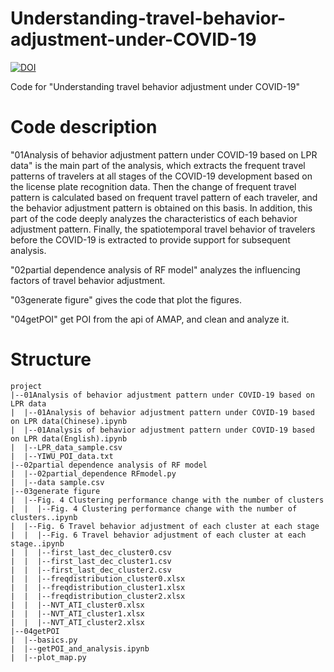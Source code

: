 # Understanding-travel-behavior-adjustment-under-COVID-19
[![DOI](https://zenodo.org/badge/DOI/10.5281/zenodo.6550724.svg)](https://doi.org/10.5281/zenodo.6550724)

Code for "Understanding travel behavior adjustment under COVID-19"

# Code description
"01Analysis of behavior adjustment pattern under COVID-19 based on LPR data" is the main part of the analysis, which extracts the frequent travel patterns of travelers at all stages of the COVID-19 development based on the license plate recognition data. Then the change of frequent travel pattern is calculated based on frequent travel pattern of each traveler, and the behavior adjustment pattern is obtained on this basis. In addition, this part of the code deeply analyzes the characteristics of each behavior adjustment pattern. Finally, the spatiotemporal travel behavior of travelers before the COVID-19 is extracted to provide support for subsequent analysis.

"02partial dependence analysis of RF model" analyzes the influencing factors of travel behavior adjustment.

"03generate figure" gives the code that plot the figures.

"04getPOI" get POI from the api of AMAP, and clean and analyze it.

# Structure
```
project
|--01Analysis of behavior adjustment pattern under COVID-19 based on LPR data
|  |--01Analysis of behavior adjustment pattern under COVID-19 based on LPR data(Chinese).ipynb
|  |--01Analysis of behavior adjustment pattern under COVID-19 based on LPR data(English).ipynb
|  |--LPR_data_sample.csv
|  |--YIWU_POI_data.txt
|--02partial dependence analysis of RF model
|  |--02partial_dependence RFmodel.py
|  |--data sample.csv
|--03generate figure
|  |--Fig. 4 Clustering performance change with the number of clusters
|  |  |--Fig. 4 Clustering performance change with the number of clusters..ipynb
|  |--Fig. 6 Travel behavior adjustment of each cluster at each stage
|  |  |--Fig. 6 Travel behavior adjustment of each cluster at each stage..ipynb
|  |  |--first_last_dec_cluster0.csv
|  |  |--first_last_dec_cluster1.csv
|  |  |--first_last_dec_cluster2.csv
|  |  |--freqdistribution_cluster0.xlsx
|  |  |--freqdistribution_cluster1.xlsx
|  |  |--freqdistribution_cluster2.xlsx
|  |  |--NVT_ATI_cluster0.xlsx
|  |  |--NVT_ATI_cluster1.xlsx
|  |  |--NVT_ATI_cluster2.xlsx
|--04getPOI
|  |--basics.py
|  |--getPOI_and_analysis.ipynb
|  |--plot_map.py
```

